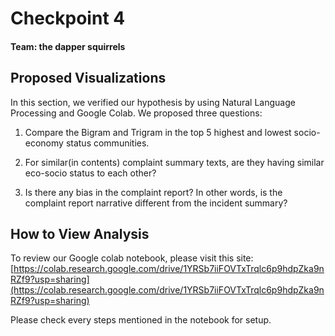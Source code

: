 # Checkpoint 4
#### Team: the dapper squirrels

## Proposed Visualizations

In this section, we verified our hypothesis by using Natural Language Processing and Google Colab.
We proposed three questions:

1. Compare the Bigram and Trigram in the top 5 highest and lowest socio-economy
status communities.

2. For similar(in contents) complaint summary texts, are they having similar eco-socio status to each other?

3. Is there any bias in the complaint report? In other words, is the complaint report
narrative different from the incident summary?


## How to View Analysis

To review our Google colab notebook, please visit this site:
[https://colab.research.google.com/drive/1YRSb7iiFOVTxTrqlc6p9hdpZka9nRZf9?usp=sharing](https://colab.research.google.com/drive/1YRSb7iiFOVTxTrqlc6p9hdpZka9nRZf9?usp=sharing)

Please check every steps mentioned in the notebook for setup.

